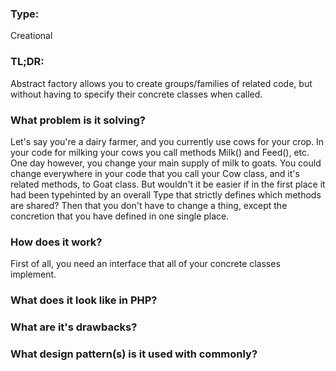 ### Type:
Creational

### TL;DR:
Abstract factory allows you to create groups/families of related code,
but without having to specify their concrete classes when called.

### What problem is it solving?
Let's say you're a dairy farmer, and you currently use cows for your crop.
In your code for milking your cows you call methods Milk() and Feed(), etc.
One day however, you change your main supply of milk to goats. You could
change everywhere in your code that you call your Cow class, and it's related
methods, to Goat class. But wouldn't it be easier if in the first place it had
been typehinted by an overall Type that strictly defines which methods are
shared? Then that you don't have to change a thing, except the concretion that
you have defined in one single place.

### How does it work?
First of all, you need an interface that all of your
concrete classes implement. 

### What does it look like in PHP?

### What are it's drawbacks?

### What design pattern(s) is it used with commonly?
